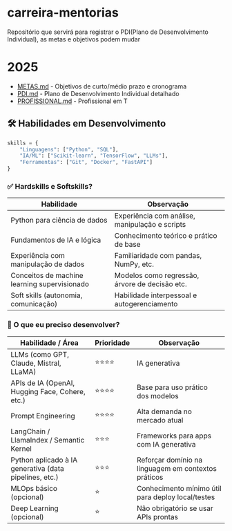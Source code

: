# carreira-mentorias
Repositório que servirá para registrar o PDI(Plano de Desenvolvimento Individual), as metas e objetivos podem mudar


# 2025

- [METAS.md](https://github.com/giseletoledo/carreira-mentorias/blob/main/Metas.md) - Objetivos de curto/médio prazo e cronograma 
- [PDI.md](https://github.com/giseletoledo/carreira-mentorias/blob/main/Pdi.md) - Plano de Desenvolvimento Individual detalhado 
- [PROFISSIONAL.md](https://github.com/giseletoledo/carreira-mentorias/blob/main/profissionalT.md) - Profissional em T


## 🛠 Habilidades em Desenvolvimento
```python
skills = {
    "Linguagens": ["Python", "SQL"],
    "IA/ML": ["Scikit-learn", "TensorFlow", "LLMs"],
    "Ferramentas": ["Git", "Docker", "FastAPI"]
}
```

### ✅ Hardskills e Softskills?

| Habilidade                                  | Observação                                     |
|---------------------------------------------|------------------------------------------------|
| Python para ciência de dados                | Experiência com análise, manipulação e scripts |
| Fundamentos de IA e lógica                  | Conhecimento teórico e prático de base         |
| Experiência com manipulação de dados        | Familiaridade com pandas, NumPy, etc.          |
| Conceitos de machine learning supervisionado| Modelos como regressão, árvore de decisão etc. |
| Soft skills (autonomia, comunicação)        | Habilidade interpessoal e autogerenciamento    |

### 🧩 O que eu preciso desenvolver?

| Habilidade / Área                                          | Prioridade | Observação                                      |
|------------------------------------------------------------|------------|-------------------------------------------------|
| LLMs (como GPT, Claude, Mistral, LLaMA)                    | ⭐⭐⭐⭐      | IA generativa                        |
| APIs de IA (OpenAI, Hugging Face, Cohere, etc.)            | ⭐⭐⭐⭐      | Base para uso prático dos modelos               |
| Prompt Engineering                                         | ⭐⭐⭐⭐      | Alta demanda no mercado atual                   |
| LangChain / LlamaIndex / Semantic Kernel                   | ⭐⭐⭐       | Frameworks para apps com IA generativa          |
| Python aplicado à IA generativa (data pipelines, etc.)     | ⭐⭐⭐       | Reforçar domínio na linguagem em contextos práticos |
| MLOps básico (opcional)                                    | ⭐          | Conhecimento mínimo útil para deploy local/testes |
| Deep Learning (opcional)                                   | ⭐          | Não obrigatório se usar APIs prontas            |


